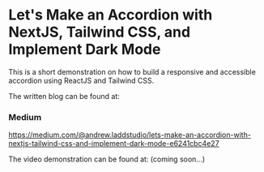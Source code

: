 # Let's Make an Accordion with NextJS, Tailwind CSS, and Implement Dark Mode

This is a short demonstration on how to build a responsive and accessible accordion using ReactJS and Tailwind CSS.

The written blog can be found at:

### Medium

https://medium.com/@andrew.laddstudio/lets-make-an-accordion-with-nextjs-tailwind-css-and-implement-dark-mode-e6241cbc4e27

The video demonstration can be found at: (coming soon...)

